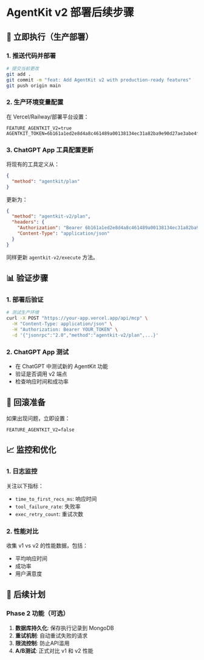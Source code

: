 # AgentKit v2 部署后续步骤

## 🚀 立即执行（生产部署）

### 1. 推送代码并部署
```bash
# 提交当前更改
git add .
git commit -m "feat: Add AgentKit v2 with production-ready features"
git push origin main
```

### 2. 生产环境变量配置
在 Vercel/Railway/部署平台设置：
```
FEATURE_AGENTKIT_V2=true
AGENTKIT_TOKEN=6b161a1ed2e8d4a8c461489a00138134ec31a82ba9e90d27ae3abe4fa2602785
```

### 3. ChatGPT App 工具配置更新
将现有的工具定义从：
```json
{
  "method": "agentkit/plan"
}
```

更新为：
```json
{
  "method": "agentkit-v2/plan",
  "headers": {
    "Authorization": "Bearer 6b161a1ed2e8d4a8c461489a00138134ec31a82ba9e90d27ae3abe4fa2602785",
    "Content-Type": "application/json"
  }
}
```

同样更新 `agentkit-v2/execute` 方法。

## 📊 验证步骤

### 1. 部署后验证
```bash
# 测试生产环境
curl -X POST "https://your-app.vercel.app/api/mcp" \
  -H "Content-Type: application/json" \
  -H "Authorization: Bearer YOUR_TOKEN" \
  -d '{"jsonrpc":"2.0","method":"agentkit-v2/plan",...}'
```

### 2. ChatGPT App 测试
- 在 ChatGPT 中测试新的 AgentKit 功能
- 验证是否调用 v2 端点
- 检查响应时间和成功率

## 🔄 回滚准备
如果出现问题，立即设置：
```
FEATURE_AGENTKIT_V2=false
```

## 📈 监控和优化

### 1. 日志监控
关注以下指标：
- `time_to_first_recs_ms`: 响应时间
- `tool_failure_rate`: 失败率
- `exec_retry_count`: 重试次数

### 2. 性能对比
收集 v1 vs v2 的性能数据，包括：
- 平均响应时间
- 成功率
- 用户满意度

## 🎯 后续计划

### Phase 2 功能（可选）
1. **数据库持久化**: 保存执行记录到 MongoDB
2. **重试机制**: 自动重试失败的请求
3. **限流控制**: 防止API滥用
4. **A/B测试**: 正式对比 v1 和 v2 性能



